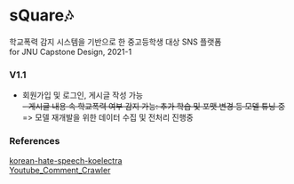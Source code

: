 # sQuare🎶
학교폭력 감지 시스템을 기반으로 한 중고등학생 대상 SNS 플랫폼   
for JNU Capstone Design, 2021-1

   
### V1.1
 - 회원가입 및 로그인, 게시글 작성 가능   
 ~~- 게시글 내용 속 학교폭력 여부 감지 가능: 추가 학습 및 포맷 변경 등 모델 튜닝 중~~   
 => 모델 재개발을 위한 데이터 수집 및 전처리 진행중
    
### References
[korean-hate-speech-koelectra](https://github.com/monologg/korean-hate-speech-koelectra)   
[Youtube_Comment_Crawler](https://github.com/SOMJANG/Youtube_Comment_Crawler)
